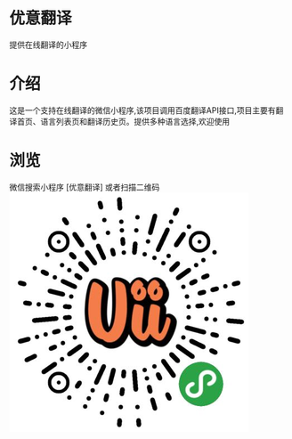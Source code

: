 # 优意翻译
提供在线翻译的小程序

# 介绍
这是一个支持在线翻译的微信小程序,该项目调用百度翻译API接口,项目主要有翻译首页、语言列表页和翻译历史页。提供多种语言选择,欢迎使用

# 浏览
微信搜索小程序 [优意翻译]
或者扫描二维码
![欢迎使用](https://github.com/Michcola/youyi-mini-programs/blob/master/images/qrcode.JPG)